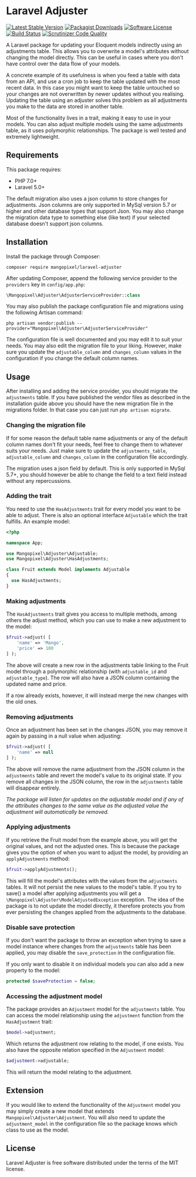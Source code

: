 # Laravel Adjuster

[![Latest Stable Version](https://poser.pugx.org/mangopixel/laravel-adjuster/v/stable?format=flat-square)](https://github.com/mangopixel/laravel-adjuster)
[![Packagist Downloads](https://img.shields.io/packagist/dt/mangopixel/laravel-adjuster.svg?style=flat-square)](https://packagist.org/packages/mangopixel/laravel-adjuster)
[![Software License](https://img.shields.io/badge/license-MIT-brightgreen.svg?style=flat-square)](license.md)
[![Build Status](https://img.shields.io/travis/mangopixel/laravel-adjuster/master.svg?style=flat-square)](https://travis-ci.org/mangopixel/laravel-adjuster)
[![Scrutinizer Code Quality](https://img.shields.io/scrutinizer/g/mangopixel/laravel-adjuster.svg?style=flat-square)](https://scrutinizer-ci.com/g/mangopixel/laravel-adjuster/?branch=master)


A Laravel package for updating your Eloquent models indirectly using an adjustments table. This allows you to overwrite a model's attributes without changing the model directly. This can be useful in cases where you don't have control over the data flow of your models. 

A concrete example of its usefulness is when you feed a table with data from an API, and use a cron job to keep the table updated with the most recent data. In this case you might want to keep the table untouched so your changes are not overwritten by newer updates without you realising. Updating the table using an adjuster solves this problem as all adjustments you make to the data are stored in another table.

Most of the functionality lives in a trait, making it easy to use in your models. You can also adjust multiple models using the same adjustments table, as it uses polymorphic relationships. The package is well tested and extremely lightweight.

## Requirements

This package requires:
- PHP 7.0+
- Laravel 5.0+

The default migration also uses a json column to store changes for adjustments. Json columns are only supported in MySql version 5.7 or higher and other database types that support Json. You may also change the migration data type to something else (like text) if your selected database doesn't support json columns.

## Installation

Install the package through Composer:

```shell
composer require mangopixel/laravel-adjuster
```

After updating Composer, append the following service provider to the `providers` key in `config/app.php`:

```php
\Mangopixel\Adjuster\AdjusterServiceProvider::class
```

You may also publish the package configuration file and migrations using the following Artisan command:

```shell
php artisan vendor:publish --provider="Mangopixel\Adjuster\AdjusterServiceProvider"
```

The configuration file is well documented and you may edit it to suit your needs. You may also edit the migration file to your liking. However, make sure you update the `adjustable_column` and `changes_column` values in the configuration if you change the default column names.

## Usage

After installing and adding the service provider, you should migrate the `adjustments` table. If you have published the vendor files as described in the installation guide above you should have the new migration file in the migrations folder. In that case you can just run `php artisan migrate`.

### Changing the migration file

If for some reason the default table name adjustments or any of the default column names don't fit your needs, feel free to change them to whatever suits your needs. Just make sure to update the `adjustments_table`, `adjustable_column` and `changes_column` in the configuration file accordingly.

The migration uses a json field by default. This is only supported in MySql 5.7+, you should however be able to change the field to a text field instead without any repercussions.

### Adding the trait

You need to use the `HasAdjustments` trait for every model you want to be able to adjust. There is also an optional interface `Adjustable` which the trait fulfills. An example model:

```php
<?php

namespace App;

use Mangopixel\Adjuster\Adjustable;
use Mangopixel\Adjuster\HasAdjustments;

class Fruit extends Model implements Adjustable
{
  use HasAdjustments;
}
```

### Making adjustments

The `HasAdjustments` trait gives you access to multiple methods, among others the adjust method, which you can use to make a new adjustment to the model:

```php
$fruit->adjust( [
    'name' => 'Mango',
    'price' => 100
] );
```

The above will create a new row in the adjustments table linking to the Fruit model through a polymorphic relationship (with `adjustable_id` and `adjustable_type`). The row will also have a JSON column containing the updated name and price.

If a row already exists, however, it will instead merge the new changes with the old ones.

### Removing adjustments

Once an adjustment has been set in the changes JSON, you may remove it again by passing in a null value when adjusting:

```php
$fruit->adjust( [
    'name' => null
] );
```

The above will remove the name adjustment from the JSON column in the `adjustments` table and revert the model's value to its original state. If you remove all changes in the JSON column, the row in the `adjustments` table will disappear entirely.

*The package will listen for updates on the adjustable model and if any of the attributes changes to the same value as the adjusted value the adjustment will automatically be removed.*

### Applying adjustments

If you retrieve the Fruit model from the example above, you will get the original values, and not the adjusted ones. This is because the package gives you the option of when you want to adjust the model, by providing an `applyAdjustments` method:

```php
$fruit->applyAdjustments();
```

This will fill the model's attributes with the values from the `adjustments` tables. It will not persist the new values to the model's table. If you try to save() a model after applying adjustments you will get a `\Mangopixel\Adjuster\ModelAdjustedException` exception. The idea of the package is to not update the model directly, it therefore protects you from ever persisting the changes applied from the adjustments to the database.

### Disable save protection

If you don't want the package to throw an exception when trying to save a model instance where changes from the `adjustments` table has been applied, you may disable the `save_protection` in the configuration file.

If you only want to disable it on individual models you can also add a new property to the model:

```php
protected $saveProtection = false;
```

### Accessing the adjustment model

The package provides an `Adjustment` model for the `adjustments` table. You can access the model relationship using the `adjustment` function from the `HasAdjustment` trait:

```php
$model->adjustment;
```

Which returns the adjustment row relating to the model, if one exists. You also have the opposite relation specified in the `Adjustment` model:

```php
$adjustment->adjustable;
```

This will return the model relating to the adjustment.

## Extension

If you would like to extend the functionality of the `Adjustment` model you may simply create a new model that extends `Mangopixel\Adjuster\Adjustment`. You will also need to update the `adjustment_model` in the configuration file so the package knows which class to use as the model.

## License

Laravel Adjuster is free software distributed under the terms of the MIT license.
